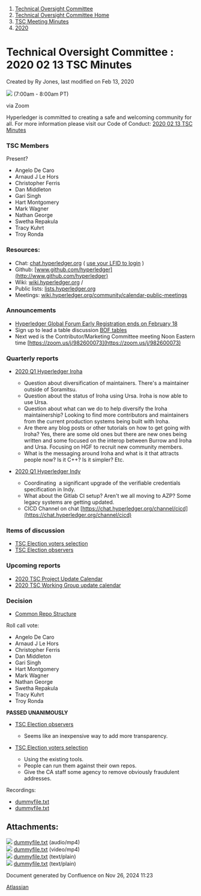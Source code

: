 1. [Technical Oversight Committee](index.html)
2. [Technical Oversight Committee Home](Technical-Oversight-Committee-Home_21430274.html)
3. [TSC Meeting Minutes](TSC-Meeting-Minutes_21448544.html)
4. [2020](2020_21450029.html)

# Technical Oversight Committee : 2020 02 13 TSC Minutes

Created by Ry Jones, last modified on Feb 13, 2020

![](plugins/servlet/confluence/placeholder/unknown-macro) (7:00am - 8:00am PT)

via Zoom

Hyperledger is committed to creating a safe and welcoming community for all. For more information please visit our Code of Conduct: [2020 02 13 TSC Minutes](2020-02-13-TSC-Minutes_21438615.html)

### TSC Members

Present?

- Angelo De Caro
- Arnaud J Le Hors
- Christopher Ferris
- Dan Middleton
- Gari Singh
- Hart Montgomery
- Mark Wagner
- Nathan George
- Swetha Repakula
- Tracy Kuhrt
- Troy Ronda

### Resources:

- Chat: [chat.hyperledger.org](http://chat.hyperledger.org/) ( [use your LFID to login](https://www.youtube.com/watch?v=EEc4JRyaAoA) )
- Github: [www.github.com/hyperledger](http://www.github.com/hyperledger)
- Wiki: [wiki.hyperledger.org](https://lf-hyperledger.atlassian.net) /
- Public lists: [lists.hyperledger.org](https://lists.hyperledger.org)
- Meetings: [wiki.hyperledger.org/community/calendar-public-meetings](https://lf-hyperledger.atlassian.net/community/calendar-public-meetings)

### Announcements

- [Hyperledger Global Forum Early Registration ends on February 18](https://events19.linuxfoundation.org/events/hyperledger-global-forum-2020/register/)
- Sign up to lead a table discussion [BOF tables](https://lf-hyperledger.atlassian.net/display/HGF/BOF+tables)
- Next wed is the Contributor/Marketing Committee meeting Noon Eastern time [https://zoom.us/j/982600073](https://zoom.us/j/982600073)

### Quarterly reports

- [2020 Q1 Hyperledger Iroha](https://lf-hyperledger.atlassian.net/display/TSC/2020+Q1+Hyperledger+Iroha)
  
  - Question about diversification of maintainers. There's a maintainer outside of Soramitsu.
  - Question about the status of Iroha using Ursa. Iroha is now able to use Ursa.
  - Question about what can we do to help diversify the Iroha maintainership? Looking to find more contributors and maintainers from the current production systems being built with Iroha.
  - Are there any blog posts or other tutorials on how to get going with Iroha? Yes, there are some old ones but there are new ones being written and some focused on the interop between Burrow and Iroha and Ursa. Focusing on HGF to recruit new community members.
  - What is the messaging around Iroha and what is it that attracts people now? Is it C++? Is it simpler? Etc.
- [2020 Q1 Hyperledger Indy](https://lf-hyperledger.atlassian.net/display/TSC/2020+Q1+Hyperledger+Indy)
  
  - Coordinating  a significant upgrade of the verifiable credentials specification in Indy.
  - What about the Gitlab CI setup? Aren't we all moving to AZP? Some legacy systems are getting updated.
  - CICD Channel on chat [https://chat.hyperledger.org/channel/cicd](https://chat.hyperledger.org/channel/cicd)

### Items of discussion

- [TSC Election voters selection](https://lf-hyperledger.atlassian.net/display/TSC/TSC+Election+voters+selection)
- [TSC Election observers](https://lf-hyperledger.atlassian.net/display/TSC/TSC+Election+observers)

### Upcoming reports

- [2020 TSC Project Update Calendar](https://lf-hyperledger.atlassian.net/display/TSC/2020+TSC+Project+Update+Calendar)
- [2020 TSC Working Group update calendar](https://lf-hyperledger.atlassian.net/display/TSC/2020+TSC+Working+Group+update+calendar)

### Decision

- [Common Repo Structure](https://lf-hyperledger.atlassian.net/display/TSC/Common+Repo+structure)

Roll call vote:

- Angelo De Caro
- Arnaud J Le Hors
- Christopher Ferris
- Dan Middleton
- Gari Singh
- Hart Montgomery
- Mark Wagner
- Nathan George
- Swetha Repakula
- Tracy Kuhrt
- Troy Ronda

**PASSED UNANIMOUSLY**

- [TSC Election observers](TSC-Election-observers_21434687.html)
  
  - Seems like an inexpensive way to add more transparency.
- [TSC Election voters selection](TSC-Election-voters-selection_21431702.html)
  
  - Using the existing tools.
  - People can run them against their own repos.
  - Give the CA staff some agency to remove obviously fraudulent addresses.

Recordings:

- [dummyfile.txt](#)
- [dummyfile.txt](#)

## Attachments:

![](images/icons/bullet_blue.gif) [dummyfile.txt](attachments/21438615/21457408.txt) (audio/mp4)  
![](images/icons/bullet_blue.gif) [dummyfile.txt](attachments/21438615/21457634.txt) (video/mp4)  
![](images/icons/bullet_blue.gif) [dummyfile.txt](attachments/21438615/21450361.txt) (text/plain)  
![](images/icons/bullet_blue.gif) [dummyfile.txt](attachments/21438615/21450362.txt) (text/plain)

Document generated by Confluence on Nov 26, 2024 11:23

[Atlassian](http://www.atlassian.com/)

